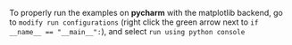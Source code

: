 To properly run the examples on **pycharm** with the matplotlib backend, go to `modify run configurations` (right click the green arrow next to `if __name__ == "__main__":`), and select `run using python console`
